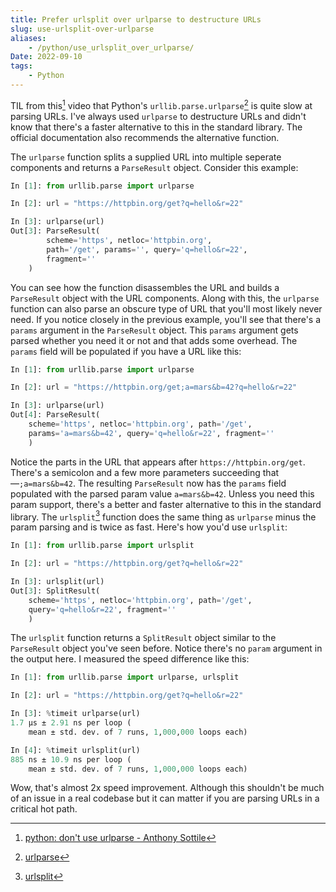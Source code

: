 ```yaml
---
title: Prefer urlsplit over urlparse to destructure URLs
slug: use-urlsplit-over-urlparse
aliases:
    - /python/use_urlsplit_over_urlparse/
Date: 2022-09-10
tags:
    - Python
---
```


TIL from this[^1] video that Python's `urllib.parse.urlparse`[^2] is quite slow at parsing
URLs. I've always used `urlparse` to destructure URLs and didn't know that there's a faster
alternative to this in the standard library. The official documentation also recommends the
alternative function.

The `urlparse` function splits a supplied URL into multiple seperate components and returns
a `ParseResult` object. Consider this example:

```py
In [1]: from urllib.parse import urlparse

In [2]: url = "https://httpbin.org/get?q=hello&r=22"

In [3]: urlparse(url)
Out[3]: ParseResult(
        scheme='https', netloc='httpbin.org',
        path='/get', params='', query='q=hello&r=22',
        fragment=''
    )
```

You can see how the function disassembles the URL and builds a `ParseResult` object with the
URL components. Along with this, the `urlparse` function can also parse an obscure type of
URL that you'll most likely never need. If you notice closely in the previous example,
you'll see that there's a `params` argument in the `ParseResult` object. This `params`
argument gets parsed whether you need it or not and that adds some overhead. The `params`
field will be populated if you have a URL like this:

```py
In [1]: from urllib.parse import urlparse

In [2]: url = "https://httpbin.org/get;a=mars&b=42?q=hello&r=22"

In [3]: urlparse(url)
Out[4]: ParseResult(
    scheme='https', netloc='httpbin.org', path='/get',
    params='a=mars&b=42', query='q=hello&r=22', fragment=''
    )
```

Notice the parts in the URL that appears after `https://httpbin.org/get`. There's a
semicolon and a few more parameters succeeding that—`;a=mars&b=42`. The resulting
`ParseResult` now has the `params` field populated with the parsed param value
`a=mars&b=42`. Unless you need this param support, there's a better and faster alternative
to this in the standard library. The `urlsplit`[^3] function does the same thing as
`urlparse` minus the param parsing and is twice as fast. Here's how you'd use `urlsplit`:

```py
In [1]: from urllib.parse import urlsplit

In [2]: url = "https://httpbin.org/get?q=hello&r=22"

In [3]: urlsplit(url)
Out[3]: SplitResult(
    scheme='https', netloc='httpbin.org', path='/get',
    query='q=hello&r=22', fragment=''
    )
```

The `urlsplit` function returns a `SplitResult` object similar to the `ParseResult` object
you've seen before. Notice there's no `param` argument in the output here. I measured the
speed difference like this:

```py
In [1]: from urllib.parse import urlparse, urlsplit

In [2]: url = "https://httpbin.org/get?q=hello&r=22"

In [3]: %timeit urlparse(url)
1.7 µs ± 2.91 ns per loop (
    mean ± std. dev. of 7 runs, 1,000,000 loops each)

In [4]: %timeit urlsplit(url)
885 ns ± 10.9 ns per loop (
    mean ± std. dev. of 7 runs, 1,000,000 loops each)
```

Wow, that's almost 2x speed improvement. Although this shouldn't be much of an issue in a
real codebase but it can matter if you are parsing URLs in a critical hot path.

[^1]:
    [python: don't use urlparse - Anthony Sottile](https://www.youtube.com/watch?v=ABJvdsIANds)

[^2]: [urlparse](https://docs.python.org/3/library/urllib.parse.html#urllib.parse.urlparse)

[^3]: [urlsplit](https://docs.python.org/3/library/urllib.parse.html#urllib.parse.urlsplit)

